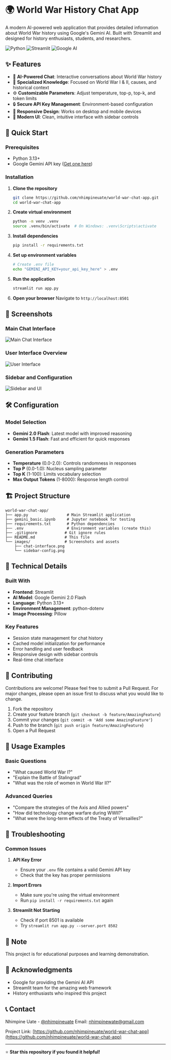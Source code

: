 # 🌍 World War History Chat App

A modern AI-powered web application that provides detailed information about World War history using Google's Gemini AI. Built with Streamlit and designed for history enthusiasts, students, and researchers.

![Python](https://img.shields.io/badge/Python-3.13+-blue.svg)
![Streamlit](https://img.shields.io/badge/Streamlit-1.49+-red.svg)
![Google AI](https://img.shields.io/badge/Google%20AI-Gemini-orange.svg)

## ✨ Features

- 🤖 **AI-Powered Chat**: Interactive conversations about World War history
- 🎯 **Specialized Knowledge**: Focused on World War I & II, causes, and historical context
- ⚙️ **Customizable Parameters**: Adjust temperature, top-p, top-k, and token limits
- 🔒 **Secure API Key Management**: Environment-based configuration
- 📱 **Responsive Design**: Works on desktop and mobile devices
- 🎨 **Modern UI**: Clean, intuitive interface with sidebar controls

## 🚀 Quick Start

### Prerequisites

- Python 3.13+
- Google Gemini API key ([Get one here](https://makersuite.google.com/app/apikey))

### Installation

1. **Clone the repository**
   ```bash
   git clone https://github.com/nhimpineuate/world-war-chat-app.git
   cd world-war-chat-app
   ```

2. **Create virtual environment**
   ```bash
   python -m venv .venv
   source .venv/bin/activate  # On Windows: .venv\Scripts\activate
   ```

3. **Install dependencies**
   ```bash
   pip install -r requirements.txt
   ```

4. **Set up environment variables**
   ```bash
   # Create .env file
   echo "GEMINI_API_KEY=your_api_key_here" > .env
   ```

5. **Run the application**
   ```bash
   streamlit run app.py
   ```

6. **Open your browser**
   Navigate to `http://localhost:8501`

## 📸 Screenshots

### Main Chat Interface
![Main Chat Interface](images/chat_1.png)

### User Interface Overview
![User Interface](images/user-interface.png)

### Sidebar and Configuration
![Sidebar and UI](images/Sidebar%20and%20UI.png)

## 🛠️ Configuration

### Model Selection
- **Gemini 2.0 Flash**: Latest model with improved reasoning
- **Gemini 1.5 Flash**: Fast and efficient for quick responses

### Generation Parameters
- **Temperature** (0.0-2.0): Controls randomness in responses
- **Top P** (0.0-1.0): Nucleus sampling parameter
- **Top K** (1-100): Limits vocabulary selection
- **Max Output Tokens** (1-8000): Response length control

## 🏗️ Project Structure

```
world-war-chat-app/
├── app.py                 # Main Streamlit application
├── gemini_basic.ipynb     # Jupyter notebook for testing
├── requirements.txt       # Python dependencies
├── .env                   # Environment variables (create this)
├── .gitignore            # Git ignore rules
├── README.md             # This file
└── images/               # Screenshots and assets
    ├── chat-interface.png
    └── sidebar-config.png
```

## 🔧 Technical Details

### Built With
- **Frontend**: Streamlit
- **AI Model**: Google Gemini 2.0 Flash
- **Language**: Python 3.13+
- **Environment Management**: python-dotenv
- **Image Processing**: Pillow

### Key Features
- Session state management for chat history
- Cached model initialization for performance
- Error handling and user feedback
- Responsive design with sidebar controls
- Real-time chat interface

## 🤝 Contributing

Contributions are welcome! Please feel free to submit a Pull Request. For major changes, please open an issue first to discuss what you would like to change.

1. Fork the repository
2. Create your feature branch (`git checkout -b feature/AmazingFeature`)
3. Commit your changes (`git commit -m 'Add some AmazingFeature'`)
4. Push to the branch (`git push origin feature/AmazingFeature`)
5. Open a Pull Request

## 📝 Usage Examples

### Basic Questions
- "What caused World War I?"
- "Explain the Battle of Stalingrad"
- "What was the role of women in World War II?"

### Advanced Queries
- "Compare the strategies of the Axis and Allied powers"
- "How did technology change warfare during WWII?"
- "What were the long-term effects of the Treaty of Versailles?"

## 🐛 Troubleshooting

### Common Issues

1. **API Key Error**
   - Ensure your `.env` file contains a valid Gemini API key
   - Check that the key has proper permissions

2. **Import Errors**
   - Make sure you're using the virtual environment
   - Run `pip install -r requirements.txt` again

3. **Streamlit Not Starting**
   - Check if port 8501 is available
   - Try `streamlit run app.py --server.port 8502`

## 📄 Note

This project is for educational purposes and learning demonstration.

## 🙏 Acknowledgments

- Google for providing the Gemini AI API
- Streamlit team for the amazing web framework
- History enthusiasts who inspired this project

## 📞 Contact

Nhimpine Uate - [@nhimpineuate](https://github.com/nhimpineuate)
Email: nhimpinewate@gmail.com

Project Link: [https://github.com/nhimpineuate/world-war-chat-app](https://github.com/nhimpineuate/world-war-chat-app)

---

⭐ **Star this repository if you found it helpful!**
